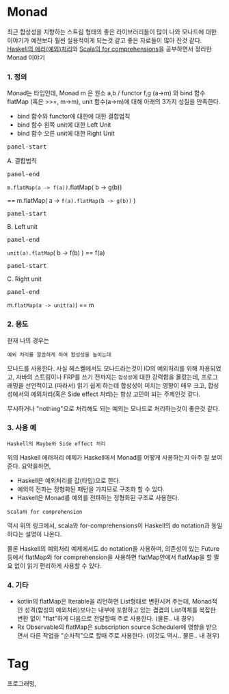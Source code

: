 Monad
=====

최근 합성성을 지향하는 스트림 형태의 좋은 라이브러리들이 많이 나와 모나드에 대한 이야기가 예전보다 훨씬 실용적이게 되는것 같고 좋은 자료들이 많아 진것 같다. [Haskell의 에러(예외)처리](https://www.schoolofhaskell.com/school/starting-with-haskell/basics-of-haskell/10_Error_Handling)와 [Scala의 for comprehensions](https://docs.scala-lang.org/tutorials/FAQ/yield.html)을 공부하면서 정리한 Monad 이야기

### 1. 정의
Monad는 타입인데, Monad m 은 원소 a,b / functor f,g (a->m) 와 bind 함수 flatMap (혹은 >>=, m->m), unit 함수(a->m)에 대해 아래의 3가지 성질을 만족한다.

 * bind 함수와 functor에 대한에 대한 결합법칙
 * bind 함수 왼쪽 unit에 대한 Left Unit
 * bind 함수 오른 unit에 대한 Right Unit

<pre>panel-start</pre>
A. 결합법칙
<pre>panel-end</pre>

``m.flatMap(a -> f(a))``.flatMap( b -> g(b))

== m.flatMap( a -> ``f(a).flatMap(b -> g(b))`` )

<pre>panel-start</pre>
B. Left unit
<pre>panel-end</pre>

``unit(a).flatMap``( b -> f(b) ) == f(a)

<pre>panel-start</pre>
C. Right unit
<pre>panel-end</pre>

m.``flatMap(a -> unit(a)``) == m

### 2. 용도

현재 나의 경우는

```
예외 처리를 깔끔하게 하여 합성성을 높이는데
```

모나드를 사용한다. 사실 헤스켈에서도 모나드라는것이 IO의 예외처리를 위해 차용되었고, 자바의 스트림이나 FRP를 쓰기 전까지는 ``합성성``에 대한 강력함을 몰랐는데, 프로그래밍을 선언적이고 (따라서) 읽기 쉽게 하는데 합성성이 미치는 영향이 매우 크고, 합성성에서의 예외처리(혹은 Side effect 처리)는 항상 고민이 되는 주제인것 같다.

무시하거나 "nothing"으로 처리해도 되는 예외는 모나드로 처리하는것이 좋은것 같다.

### 3. 사용 예

```
Haskell의 Maybe와 Side effect 처리
```

위의 Haskell 에러처리 예제가 Haskell에서 Monad를 어떻게 사용하는지 아주 잘 보여준다. 요약을하면,

 * Haskell은 예외처리를 값(타입)으로 한다.
 * 예외의 전파는 정형화된 패턴을 가지므로 구조화 할 수 있다.
 * Haskell은 Monad를 예외를 전파하는 정형화된 구조로 사용한다.

```
Scala의 for comprehension
```

역시 위의 링크에서, scala와 for-comprehensions이 Haskell의 do notation과 동일하다는 설명이 나온다.

물론 Haskell의 예외처리 예제에서도 do notation을 사용하며, 의존성이 있는 Future등에서 flatMap와 for comprehension을 사용하면 flatMap안에서 flatMap을 할 필요 없이 읽기 편리하게 사용할 수 있다.


### 4. 기타

 * kotlin의 flatMap은 Iterable을 리턴하면 List형태로 변환시켜 주는데, Monad적인 성격(합성의 예외처리)보다는 내부에 포함하고 있는 겹겹의 List객체를 복잡한 변환 없이 "flat"하게 다음으로 전달할때 주로 사용한다. (물론.. 내 경우)
 * Rx Observable의 flatMap은 subscription source Scheduler에 영향을 받으면서 다른 작업을 "순차적"으로 할때 주로 사용한다. (이것도 역시.. 물론.. 내 경우)

Tag
====
프로그래밍,